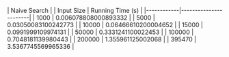 |            Naive Search           |
| Input Size | Running Time (s)      |
|------------|-----------------------|
| 1000       | 0.006078808000893332  |
| 5000       | 0.03050083100242773   |
| 10000      | 0.06466610200004652   |
| 15000      | 0.0991999109974131    |
| 50000      | 0.3331241100022453    |
| 100000     | 0.7048181139980443    |
| 200000     | 1.355961125002068     |
| 395470     | 3.5367745569965336    |
